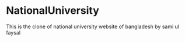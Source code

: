 # NationalUniversity
This is the clone of national university website of bangladesh by sami ul faysal
